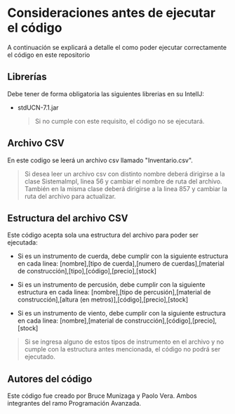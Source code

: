 # Consideraciones antes de ejecutar el código

A continuación se explicará a detalle el como poder ejecutar correctamente el código en este repositorio
## Librerías

Debe tener de forma obligatoria las siguientes librerias en su IntelIJ:
- stdUCN-7.1.jar
  > Si no cumple con este requisito, el código no se ejecutará.

## Archivo CSV

En este codigo se leerá un archivo csv llamado "Inventario.csv".
> Si desea leer un archivo csv con distinto nombre deberá dirigirse a la clase SistemaImpl, linea 56 y cambiar el nombre de ruta del archivo. También en la misma clase deberá dirigirse a la linea 857 y cambiar la ruta del archivo para actualizar.


## Estructura del archivo CSV

Este código acepta sola una estructura del archivo para poder ser ejecutada:
- Si es un instrumento de cuerda, debe cumplir con la siguiente estructura en cada linea: [nombre],[tipo de cuerda],[numero de cuerdas],[material de construcción],[tipo],[código],[precio],[stock]

- Si es un instrumento de percusión, debe cumplir con la siguiente estructura en cada linea: [nombre],[tipo de percusión],[material de construcción],[altura (en metros)],[código],[precio],[stock]

- Si es un instrumento de viento, debe cumplir con la siguiente estructura en cada linea: [nombre],[material de construcción],[código],[precio],[stock]
> Si se ingresa alguno de estos tipos de instrumento en el archivo y no cumple con la estructura antes mencionada, el código no podrá ser ejecutado.

## Autores del código

Este código fue creado por Bruce Munizaga y Paolo Vera. Ambos integrantes del ramo Programación Avanzada.

